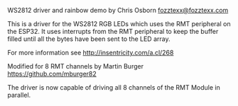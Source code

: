 WS2812 driver and rainbow demo by Chris Osborn <fozztexx@fozztexx.com>

This is a driver for the WS2812 RGB LEDs which uses the RMT peripheral
on the ESP32. It uses interrupts from the RMT peripheral to keep the
buffer filled until all the bytes have been sent to the LED array.

For more information see http://insentricity.com/a.cl/268


Modified for 8 RMT channels by Martin Burger <https://github.com/mburger82>

The driver is now capable of driving all 8 channels of the RMT Module in parallel.